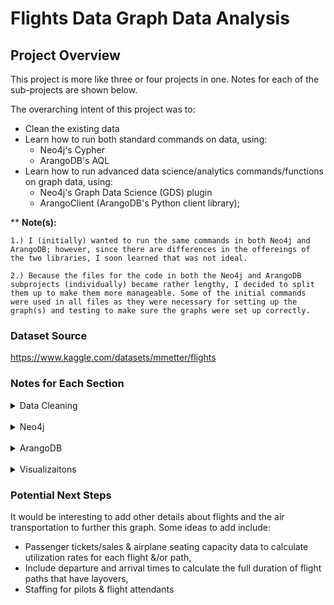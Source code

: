 # Flights Data Graph Data Analysis

## Project Overview
This project is more like three or four projects in one. Notes for each of the sub-projects are shown below.

The overarching intent of this project was to:
- Clean the existing data
- Learn how to run both standard commands on data, using:
    - Neo4j's Cypher
    - ArangoDB's AQL
- Learn how to run advanced data science/analytics commands/functions on graph data, using:
    - Neo4j's Graph Data Science (GDS) plugin
    - ArangoClient (ArangoDB's Python client library);

** __Note(s):__ 
    
    1.) I (initially) wanted to run the same commands in both Neo4j and ArangoDB; however, since there are differences in the offereings of the two libraries, I soon learned that was not ideal.
    
    2.) Because the files for the code in both the Neo4j and ArangoDB subprojects (individually) became rather lengthy, I decided to split them up to make them more manageable. Some of the initial commands were used in all files as they were necessary for setting up the graph(s) and testing to make sure the graphs were set up correctly.

### Dataset Source

https://www.kaggle.com/datasets/mmetter/flights

### Notes for Each Section

<details>
    <summary>Data Cleaning</summary>

- To clean the data I opted to use the Python Polars library instead of the Python Pandas library.
    - I enjoyed learning it. You can tell that it is faster than Pandas. 
    - As much as I thought it would be a quick and easy library to learn, there was a slightly steeper learner curve than I expected. This was mainly due to the differences in use between lazyframes and dataframes.
- Only after nearly completing this project did I think to apply data validation function on the data. While I am sure that it did not have any adverse impact on the results, it is something that I would apply to the dataset next time.

</details>

<br />

<details>
    <summary>Neo4j</summary>
<br />

I split the code into a few files as having all of it in a single file was tough to manage. As such, there are some functions that are repeated in each of the files.

The results for commands in Non-GDS Statements (Part 1) [Neo4j] file that have less than ~50 rows of results are in a pdf with a similar file name (screenshots of command & results).

I had to create a different graph projection for part 4 of the analysis. All of the other sections use the other (initial) graph projection.

I worked on this subproject at a different time than when I worked on the ArangoDB subproject. I made some updates in between the two, which likely explains the discrepancy in the number of airports. Since the are the same number of flights in both subprojects, I am sure that the issue lies in somthing with how Cypher (in Neo4j) reads in the data relating to the airports.

I removed most of the flight records from the file that to which I saved the data to keep the file within the 25MB file size requirement for uploading files to GitHub.

</details>

<br />

<details>
    <summary>ArangoDB</summary>

I split the code into a few files as having all of it in a single file was tough to manage. As such, there is some overlap of the initial code from file to file.

ArangoDB details go here!

</details>

<br />

<details>
    <summary>Visualizaitons</summary>

My initial plan was to create either a D3.js visualization or a Tableau visualization (or both) to include in this project. Since this project took longer than I was expecting, I have decided to post what I have now. I may or may not return to complete the visualization sub-project(s) in the future.

</details>



### Potential Next Steps

It would be interesting to add other details about flights and the air transportation to further this graph. Some ideas to add include:

* Passenger tickets/sales & airplane seating capacity data to calculate utilization rates for each flight &/or path, 
* Include departure and arrival times to calculate the full duration of flight paths that have layovers,
* Staffing for pilots & flight attendants
